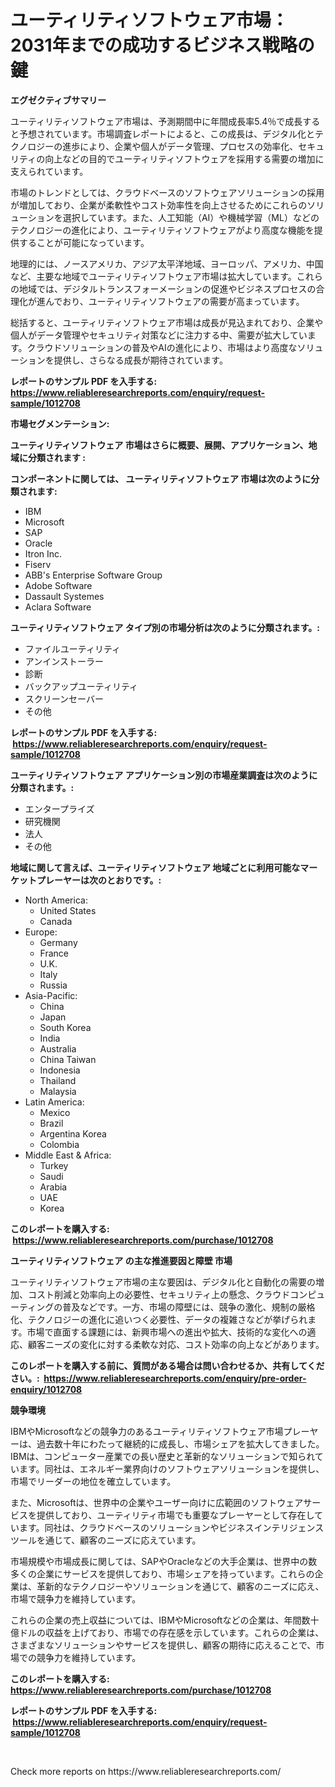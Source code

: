 <p><h1>ユーティリティソフトウェア市場：2031年までの成功するビジネス戦略の鍵</h1></p><p><strong>エグゼクティブサマリー</strong></p>
<p><p>ユーティリティソフトウェア市場は、予測期間中に年間成長率5.4％で成長すると予想されています。市場調査レポートによると、この成長は、デジタル化とテクノロジーの進歩により、企業や個人がデータ管理、プロセスの効率化、セキュリティの向上などの目的でユーティリティソフトウェアを採用する需要の増加に支えられています。</p><p>市場のトレンドとしては、クラウドベースのソフトウェアソリューションの採用が増加しており、企業が柔軟性やコスト効率性を向上させるためにこれらのソリューションを選択しています。また、人工知能（AI）や機械学習（ML）などのテクノロジーの進化により、ユーティリティソフトウェアがより高度な機能を提供することが可能になっています。</p><p>地理的には、ノースアメリカ、アジア太平洋地域、ヨーロッパ、アメリカ、中国など、主要な地域でユーティリティソフトウェア市場は拡大しています。これらの地域では、デジタルトランスフォーメーションの促進やビジネスプロセスの合理化が進んでおり、ユーティリティソフトウェアの需要が高まっています。</p><p>総括すると、ユーティリティソフトウェア市場は成長が見込まれており、企業や個人がデータ管理やセキュリティ対策などに注力する中、需要が拡大しています。クラウドソリューションの普及やAIの進化により、市場はより高度なソリューションを提供し、さらなる成長が期待されています。</p></p>
<p><strong>レポートのサンプル PDF を入手する: <a href="https://www.reliableresearchreports.com/enquiry/request-sample/1012708">https://www.reliableresearchreports.com/enquiry/request-sample/1012708</a></strong></p>
<p><strong>市場セグメンテーション:</strong></p>
<p><strong> ユーティリティソフトウェア 市場はさらに概要、展開、アプリケーション、地域に分類されます :</strong></p>
<p><strong>コンポーネントに関しては、 ユーティリティソフトウェア 市場は次のように分類されます: &nbsp;</strong></p>
<p><ul><li>IBM</li><li>Microsoft</li><li>SAP</li><li>Oracle</li><li>Itron Inc.</li><li>Fiserv</li><li>ABB's Enterprise Software Group</li><li>Adobe Software</li><li>Dassault Systemes</li><li>Aclara Software</li></ul></p>
<p><strong> ユーティリティソフトウェア タイプ別の市場分析は次のように分類されます。:</strong></p>
<p><ul><li>ファイルユーティリティ</li><li>アンインストーラー</li><li>診断</li><li>バックアップユーティリティ</li><li>スクリーンセーバー</li><li>その他</li></ul></p>
<p><strong>レポートのサンプル PDF を入手する: &nbsp;<a href="https://www.reliableresearchreports.com/enquiry/request-sample/1012708">https://www.reliableresearchreports.com/enquiry/request-sample/1012708</a></strong></p>
<p><strong> ユーティリティソフトウェア アプリケーション別の市場産業調査は次のように分類されます。:</strong></p>
<p><ul><li>エンタープライズ</li><li>研究機関</li><li>法人</li><li>その他</li></ul></p>
<p><strong>地域に関して言えば、ユーティリティソフトウェア 地域ごとに利用可能なマーケットプレーヤーは次のとおりです。:</strong></p>
<p><ul>
    <li>
        North America:
        <ul>
            <li>United States</li>
            <li>Canada</li>
        </ul>
    </li>
    <li>
        Europe:
        <ul>
            <li>Germany</li>
            <li>France</li>
            <li>U.K.</li>
            <li>Italy</li>
            <li>Russia</li>
        </ul>
    </li>
    <li>
        Asia-Pacific:
        <ul>
            <li>China</li>
            <li>Japan</li>
            <li>South Korea</li>
            <li>India</li>
            <li>Australia</li>
            <li>China Taiwan</li>
            <li>Indonesia</li>
            <li>Thailand</li>
            <li>Malaysia</li>
        </ul>
    </li>
    <li>
        Latin America:
        <ul>
            <li>Mexico</li>
            <li>Brazil</li>
            <li>Argentina Korea</li>
            <li>Colombia</li>
        </ul>
    </li>
    <li>
        Middle East & Africa:
        <ul>
            <li>Turkey</li>
            <li>Saudi</li>
            <li>Arabia</li>
            <li>UAE</li>
            <li>Korea</li>
        </ul>
    </li>
    </ul></p>
<p><strong>このレポートを購入する: &nbsp;<a href="https://www.reliableresearchreports.com/purchase/1012708">https://www.reliableresearchreports.com/purchase/1012708</a></strong></p>
<p><strong>ユーティリティソフトウェア の主な推進要因と障壁 市場</strong></p>
<p><p>ユーティリティソフトウェア市場の主な要因は、デジタル化と自動化の需要の増加、コスト削減と効率向上の必要性、セキュリティ上の懸念、クラウドコンピューティングの普及などです。一方、市場の障壁には、競争の激化、規制の厳格化、テクノロジーの進化に追いつく必要性、データの複雑さなどが挙げられます。市場で直面する課題には、新興市場への進出や拡大、技術的な変化への適応、顧客ニーズの変化に対する柔軟な対応、コスト効率の向上などがあります。</p></p>
<p><strong>このレポートを購入する前に、質問がある場合は問い合わせるか、共有してください。:&nbsp; <a href="https://www.reliableresearchreports.com/enquiry/pre-order-enquiry/1012708">https://www.reliableresearchreports.com/enquiry/pre-order-enquiry/1012708</a></strong></p>
<p><strong>競争環境</strong></p>
<p><p>IBMやMicrosoftなどの競争力のあるユーティリティソフトウェア市場プレーヤーは、過去数十年にわたって継続的に成長し、市場シェアを拡大してきました。IBMは、コンピューター産業での長い歴史と革新的なソリューションで知られています。同社は、エネルギー業界向けのソフトウェアソリューションを提供し、市場でリーダーの地位を確立しています。</p><p>また、Microsoftは、世界中の企業やユーザー向けに広範囲のソフトウェアサービスを提供しており、ユーティリティ市場でも重要なプレーヤーとして存在しています。同社は、クラウドベースのソリューションやビジネスインテリジェンスツールを通じて、顧客のニーズに応えています。</p><p>市場規模や市場成長に関しては、SAPやOracleなどの大手企業は、世界中の数多くの企業にサービスを提供しており、市場シェアを持っています。これらの企業は、革新的なテクノロジーやソリューションを通じて、顧客のニーズに応え、市場で競争力を維持しています。</p><p>これらの企業の売上収益については、IBMやMicrosoftなどの企業は、年間数十億ドルの収益を上げており、市場での存在感を示しています。これらの企業は、さまざまなソリューションやサービスを提供し、顧客の期待に応えることで、市場での競争力を維持しています。</p></p>
<p><strong>このレポートを購入する: &nbsp; <a href="https://www.reliableresearchreports.com/purchase/1012708">https://www.reliableresearchreports.com/purchase/1012708</a></strong></p>
<p><strong>レポートのサンプル PDF を入手する: &nbsp;<a href="https://www.reliableresearchreports.com/enquiry/request-sample/1012708">https://www.reliableresearchreports.com/enquiry/request-sample/1012708</a></strong><strong></strong></p>
<p>&nbsp;</p>
<p>Check more reports on https://www.reliableresearchreports.com/</p>
